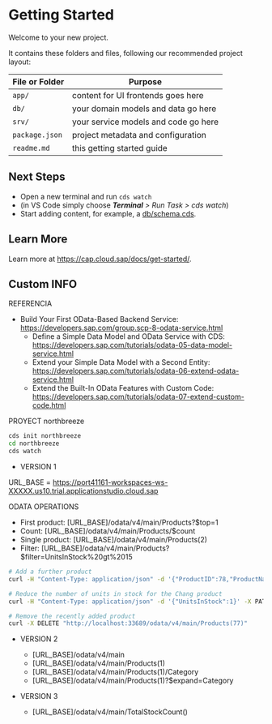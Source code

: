 # Getting Started

Welcome to your new project.

It contains these folders and files, following our recommended project layout:

File or Folder | Purpose
---------|----------
`app/` | content for UI frontends goes here
`db/` | your domain models and data go here
`srv/` | your service models and code go here
`package.json` | project metadata and configuration
`readme.md` | this getting started guide


## Next Steps

- Open a new terminal and run `cds watch`
- (in VS Code simply choose _**Terminal** > Run Task > cds watch_)
- Start adding content, for example, a [db/schema.cds](db/schema.cds).


## Learn More

Learn more at https://cap.cloud.sap/docs/get-started/.


## Custom INFO

REFERENCIA
  * Build Your First OData-Based Backend Service: https://developers.sap.com/group.scp-8-odata-service.html
    - Define a Simple Data Model and OData Service with CDS: https://developers.sap.com/tutorials/odata-05-data-model-service.html
    - Extend your Simple Data Model with a Second Entity: https://developers.sap.com/tutorials/odata-06-extend-odata-service.html
    - Extend the Built-In OData Features with Custom Code: https://developers.sap.com/tutorials/odata-07-extend-custom-code.html


PROYECT northbreeze
```bash
cds init northbreeze
cd northbreeze
cds watch
```

* VERSION 1

URL_BASE = https://port41161-workspaces-ws-XXXXX.us10.trial.applicationstudio.cloud.sap

ODATA OPERATIONS
  - First product:  [URL_BASE]/odata/v4/main/Products?$top=1
  - Count:          [URL_BASE]/odata/v4/main/Products/$count
  - Single product: [URL_BASE]/odata/v4/main/Products(2)
  - Filter:         [URL_BASE]/odata/v4/main/Products?$filter=UnitsInStock%20gt%2015

```bash
# Add a further product
curl -H "Content-Type: application/json" -d '{"ProductID":78,"ProductName":"Original Frankfurter grüne Soße","UnitsInStock":32}' http://localhost:33689/odata/v4/main/Products

# Reduce the number of units in stock for the Chang product
curl -H "Content-Type: application/json" -d '{"UnitsInStock":1}' -X PATCH "http://localhost:33689/odata/v4/main/Products(1)"

# Remove the recently added product
curl -X DELETE "http://localhost:33689/odata/v4/main/Products(77)"

```

* VERSION 2
  - [URL_BASE]/odata/v4/main
  - [URL_BASE]/odata/v4/main/Products(1)
  - [URL_BASE]/odata/v4/main/Products(1)/Category
  - [URL_BASE]/odata/v4/main/Products(1)?$expand=Category

* VERSION 3
  - [URL_BASE]/odata/v4/main/TotalStockCount()
